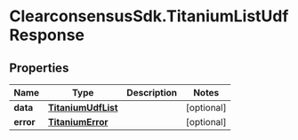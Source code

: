 # ClearconsensusSdk.TitaniumListUdfResponse

## Properties

Name | Type | Description | Notes
------------ | ------------- | ------------- | -------------
**data** | [**TitaniumUdfList**](TitaniumUdfList.md) |  | [optional] 
**error** | [**TitaniumError**](TitaniumError.md) |  | [optional] 


